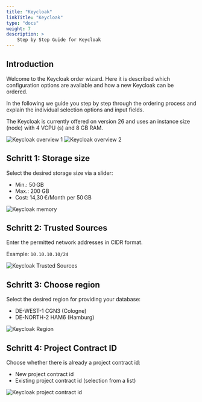 ```yaml
---
title: "Keycloak"
linkTitle: "Keycloak"
type: "docs"
weight: 7
description: >
    Step by Step Guide for Keycloak
---
```


## Introduction

Welcome to the Keycloak order wizard. Here it is described which configuration options are available and how a new Keycloak can be ordered.

In the following we guide you step by step through the ordering process and explain the individual selection options and input fields.

The Keycloak is currently offered on version 26 and uses an instance size (node) with 4 VCPU (s) and 8 GB RAM.

![Keycloak overview 1](../img/keycloak-overview1.png)
![Keycloak overview 2](../img/keycloak-overview2.png)

## Schritt 1: Storage size

Select the desired storage size via a slider:

- Min.: 50 GB
- Max.: 200 GB
- Cost: 14,30 €/Month per 50 GB

![Keycloak memory](../img/keycloak-storage.png)

## Schritt 2: Trusted Sources

Enter the permitted network addresses in CIDR format.

Example:
`10.10.10.10/24`

![Keycloak Trusted Sources](../img/keycloak-sources.png)

## Schritt 3: Choose region

Select the desired region for providing your database:

- DE-WEST-1 CGN3 (Cologne)
- DE-NORTH-2 HAM6 (Hamburg)

![Keycloak Region](../img/keycloak-regions.png)

## Schritt 4: Project Contract ID

Choose whether there is already a project contract id:

- New project contract id
- Existing project contract id (selection from a list)

![Keycloak project contract id](../img/keycloak-existing-project.png)

